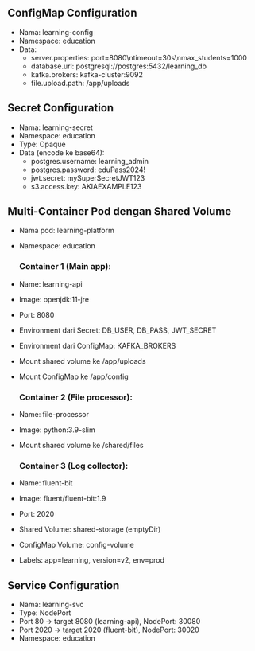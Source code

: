 ## ConfigMap Configuration

- Nama: learning-config
- Namespace: education
- Data:
  - server.properties: port=8080\ntimeout=30s\nmax_students=1000
  - database.url: postgresql://postgres:5432/learning_db
  - kafka.brokers: kafka-cluster:9092
  - file.upload.path: /app/uploads

## Secret Configuration

- Nama: learning-secret
- Namespace: education
- Type: Opaque
- Data (encode ke base64):
  - postgres.username: learning_admin
  - postgres.password: eduPass2024!
  - jwt.secret: mySuper$ecretJWT123
  - s3.access.key: AKIAEXAMPLE123

## Multi-Container Pod dengan Shared Volume

- Nama pod: learning-platform
- Namespace: education

  ### Container 1 (Main app):

- Name: learning-api
- Image: openjdk:11-jre
- Port: 8080
- Environment dari Secret: DB_USER, DB_PASS, JWT_SECRET
- Environment dari ConfigMap: KAFKA_BROKERS
- Mount shared volume ke /app/uploads
- Mount ConfigMap ke /app/config

  ### Container 2 (File processor):

- Name: file-processor
- Image: python:3.9-slim
- Mount shared volume ke /shared/files

  ### Container 3 (Log collector):

- Name: fluent-bit
- Image: fluent/fluent-bit:1.9
- Port: 2020

- Shared Volume: shared-storage (emptyDir)
- ConfigMap Volume: config-volume
- Labels: app=learning, version=v2, env=prod

## Service Configuration

- Nama: learning-svc
- Type: NodePort
- Port 80 → target 8080 (learning-api), NodePort: 30080
- Port 2020 → target 2020 (fluent-bit), NodePort: 30020
- Namespace: education
